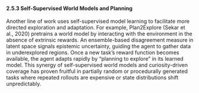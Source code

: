 #### 2.5.3 Self-Supervised World Models and Planning

Another line of work uses self-supervised model learning to facilitate more directed exploration and adaptation. For example, Plan2Explore (Sekar et al., 2020) pretrains a world model by interacting with the environment in the absence of extrinsic rewards. An ensemble-based disagreement measure in latent space signals epistemic uncertainty, guiding the agent to gather data in underexplored regions. Once a new task’s reward function becomes available, the agent adapts rapidly by “planning to explore” in its learned model. This synergy of self-supervised world models and curiosity-driven coverage has proven fruitful in partially random or procedurally generated tasks where repeated rollouts are expensive or state distributions shift unpredictably.
